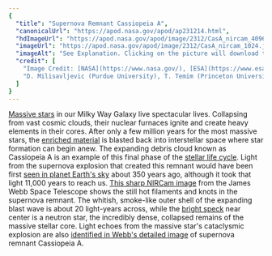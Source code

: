 ```yaml
---
{
  "title": "Supernova Remnant Cassiopeia A",
  "canonicalUrl": "https://apod.nasa.gov/apod/ap231214.html",
  "hdImageUrl": "https://apod.nasa.gov/apod/image/2312/CasA_nircam_4096.jpg",
  "imageUrl": "https://apod.nasa.gov/apod/image/2312/CasA_nircam_1024.jpg",
  "imageAlt": "See Explanation. Clicking on the picture will download the highest resolution version available.",
  "credit": [
    "Image Credit: [NASA](https://www.nasa.gov/), [ESA](https://www.esa.int/), [CSA](https://www.asc-csa.gc.ca/eng/), [STScI](https://www.stsci.edu/)",
    "D. Milisavljevic (Purdue University), T. Temim (Princeton University), I. De Looze (University of Gent)"
  ]
}
---
```


[Massive stars](https://en.wikipedia.org/wiki/Stellar_evolution#Massive_stars) in our Milky Way Galaxy live spectacular lives. Collapsing from vast cosmic clouds, their nuclear furnaces ignite and create heavy elements in their cores. After only a few million years for the most massive stars, the [enriched material](https://apod.nasa.gov/apod/ap190801.html) is blasted back into interstellar space where star formation can begin anew. The expanding debris cloud known as Cassiopeia A is an example of this final phase of the [stellar life cycle](https://universe.nasa.gov/stars/basics/). Light from the supernova explosion that created this remnant would have been first [seen in planet Earth's sky](https://spider.seds.org/spider/Vars/casA.html) about 350 years ago, although it took that light 11,000 years to reach us. [This sharp NIRCam image](https://webbtelescope.org/contents/media/images/2023/149/01HGGZ4TPD8XFNPCBTZ2QYM0ZM) from the James Webb Space Telescope shows the still hot filaments and knots in the supernova remnant. The whitish, smoke-like outer shell of the expanding blast wave is about 20 light-years across, while the [bright speck](https://apod.nasa.gov/apod/ap170501.html) near center is a neutron star, the incredibly dense, collapsed remains of the massive stellar core. Light echoes from the massive star's cataclysmic explosion are also [identified in Webb's detailed image](https://webbtelescope.org/contents/media/images/2023/149/01HGGZDJX7RZR07HWZ6YEQ74CR) of supernova remnant Cassiopeia A.

